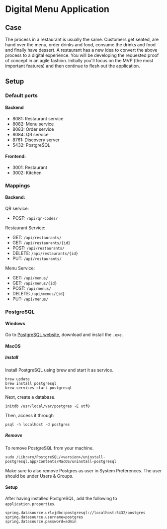 # Digital Menu Application

## Case
The process in a restaurant is usually the same. Customers get seated, are hand over the menu, order drinks and food, consume the drinks and food and finally have dessert. A restaurant has a new idea to convert the above process to a digital experience. You will be developing the requested proof of concept in an agile fashion. Initially you'll focus on the MVP (the most important features) and then continue to flesh out the application. 

## Setup
### Default ports
#### Backend
* 8081: Restaurant service
* 8082: Menu service
* 8083: Order service
* 8084: QR service
* 8761: Discovery server
* 5432: PostgreSQL

#### Frontend:
* 3001: Restaurant
* 3002: Kitchen

### Mappings
#### Backend:
QR service:
* POST: `/api/qr-codes/`

Restaurant Service:
* GET: `/api/restaurants/`
* GET: `/api/restaurants/{id}`
* POST: `/api/restaurants/`
* DELETE: `/api/restaurants/{id}`
* PUT: `/api/restaurants/`

Menu Service:
* GET: `/api/menus/`
* GET: `/api/menus/{id}`
* POST: `/api/menus/`
* DELETE: `/api/menus/{id}`
* PUT: `/api/menus/`

### PostgreSQL
#### Windows
Go to [PostgreSQL website](https://www.postgresql.org/), download and install the `.exe`.

#### MacOS
##### Install
Install PostgreSQL using brew and start it as service.
``` 
brew update
brew install postgresql
brew services start postgresql
```
Next, create a database.
```
initdb /usr/local/var/postgres -E utf8
```
Then, access it through
```
psql -h localhost -d postgres
```
##### Remove
To remove PostgreSQL from your machine.
```
sudo /Library/PostgreSQL/<version>/uninstall-postgresql.app/Contents/MacOS/uninstall-postgresql
```
Make sure to also remove Postgres as user in System Preferences. The user should be under Users & Groups.

#### Setup
After having installed PostgreSQL, add the following to `application.properties`.
```
spring.datasource.url=jdbc:postgresql://localhost:5432/postgres
spring.datasource.username=postgres
spring.datasource.password=admin
```
